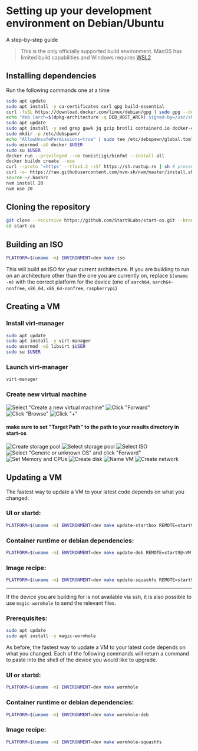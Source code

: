 # Setting up your development environment on Debian/Ubuntu

A step-by-step guide

> This is the only officially supported build environment.
> MacOS has limited build capabilities and Windows requires [WSL2](https://learn.microsoft.com/en-us/windows/wsl/install)

## Installing dependencies

Run the following commands one at a time

```sh
sudo apt update
sudo apt install -y ca-certificates curl gpg build-essential
curl -fsSL https://download.docker.com/linux/debian/gpg | sudo gpg --dearmor -o /usr/share/keyrings/docker-archive-keyring.gpg
echo "deb [arch=$(dpkg-architecture -q DEB_HOST_ARCH) signed-by=/usr/share/keyrings/docker-archive-keyring.gpg] https://download.docker.com/linux/debian bookworm stable" | sudo tee /etc/apt/sources.list.d/docker.list
sudo apt update
sudo apt install -y sed grep gawk jq gzip brotli containerd.io docker-ce docker-ce-cli docker-compose-plugin qemu-user-static binfmt-support squashfs-tools git debspawn rsync b3sum
sudo mkdir -p /etc/debspawn/
echo "AllowUnsafePermissions=true" | sudo tee /etc/debspawn/global.toml
sudo usermod -aG docker $USER
sudo su $USER
docker run --privileged --rm tonistiigi/binfmt --install all
docker buildx create --use
curl --proto '=https' --tlsv1.2 -sSf https://sh.rustup.rs | sh # proceed with default installation
curl -o- https://raw.githubusercontent.com/nvm-sh/nvm/master/install.sh | bash
source ~/.bashrc
nvm install 20
nvm use 20
```

## Cloning the repository

```sh
git clone --recursive https://github.com/Start9Labs/start-os.git --branch next/minor
cd start-os
```

## Building an ISO

```sh
PLATFORM=$(uname -m) ENVIRONMENT=dev make iso
```

This will build an ISO for your current architecture. If you are building to run on an architecture other than the one you are currently on, replace `$(uname -m)` with the correct platform for the device (one of `aarch64`, `aarch64-nonfree`, `x86_64`, `x86_64-nonfree`, `raspberrypi`)

## Creating a VM

### Install virt-manager

```sh
sudo apt update
sudo apt install -y virt-manager
sudo usermod -aG libvirt $USER
sudo su $USER
```

### Launch virt-manager

```sh
virt-manager
```

### Create new virtual machine

![Select "Create a new virtual machine"](assets/create-vm/step-1.png)
![Click "Forward"](assets/create-vm/step-2.png)
![Click "Browse"](assets/create-vm/step-3.png)
![Click "+"](assets/create-vm/step-4.png)

#### make sure to set "Target Path" to the path to your results directory in start-os

![Create storage pool](assets/create-vm/step-5.png)
![Select storage pool](assets/create-vm/step-6.png)
![Select ISO](assets/create-vm/step-7.png)
![Select "Generic or unknown OS" and click "Forward"](assets/create-vm/step-8.png)
![Set Memory and CPUs](assets/create-vm/step-9.png)
![Create disk](assets/create-vm/step-10.png)
![Name VM](assets/create-vm/step-11.png)
![Create network](assets/create-vm/step-12.png)

## Updating a VM

The fastest way to update a VM to your latest code depends on what you changed:

### UI or startd:

```sh
PLATFORM=$(uname -m) ENVIRONMENT=dev make update-startbox REMOTE=start9@<VM IP>
```

### Container runtime or debian dependencies:

```sh
PLATFORM=$(uname -m) ENVIRONMENT=dev make update-deb REMOTE=start9@<VM IP>
```

### Image recipe:

```sh
PLATFORM=$(uname -m) ENVIRONMENT=dev make update-squashfs REMOTE=start9@<VM IP>
```

---

If the device you are building for is not available via ssh, it is also possible to use `magic-wormhole` to send the relevant files.

### Prerequisites:

```sh
sudo apt update
sudo apt install -y magic-wormhole
```

As before, the fastest way to update a VM to your latest code depends on what you changed. Each of the following commands will return a command to paste into the shell of the device you would like to upgrade.

### UI or startd:

```sh
PLATFORM=$(uname -m) ENVIRONMENT=dev make wormhole
```

### Container runtime or debian dependencies:

```sh
PLATFORM=$(uname -m) ENVIRONMENT=dev make wormhole-deb
```

### Image recipe:

```sh
PLATFORM=$(uname -m) ENVIRONMENT=dev make wormhole-squashfs
```

